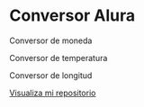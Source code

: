 # Conversor Alura


Conversor de moneda

Conversor de temperatura

Conversor de longitud


<a href="https://github.com/CAR1981/ConversorAlura">Visualiza mi repositorio</a>
